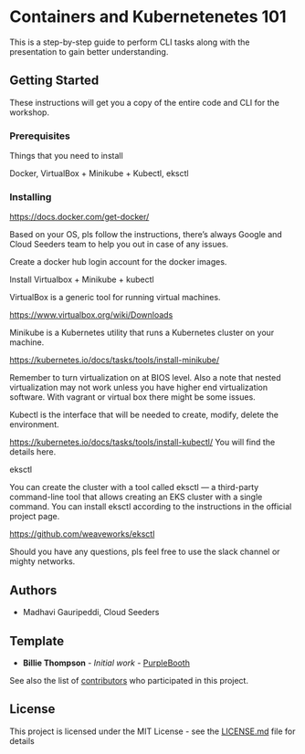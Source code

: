 # Containers and Kubernetenetes 101

This is a step-by-step guide to perform CLI tasks along with the presentation to gain better understanding.

## Getting Started

These instructions will get you a copy of the entire code and CLI for the workshop.

### Prerequisites

Things that you need to install

Docker,
VirtualBox + Minikube + Kubectl,
eksctl

### Installing

https://docs.docker.com/get-docker/

Based on your OS, pls follow the instructions, there’s always Google and Cloud Seeders team to help you out in case of any issues.

Create a docker hub login account for the docker images.

Install Virtualbox + Minikube + kubectl

VirtualBox is a generic tool for running virtual machines.

https://www.virtualbox.org/wiki/Downloads

Minikube is a Kubernetes utility that runs a Kubernetes cluster on your machine.

https://kubernetes.io/docs/tasks/tools/install-minikube/

Remember to turn virtualization on at BIOS level. Also a note that nested virtualization may not work unless you have higher end virtualization software. With vagrant or virtual box there might be some issues.

Kubectl is the interface that will be needed to create, modify, delete the environment.

https://kubernetes.io/docs/tasks/tools/install-kubectl/ You will find the details here.

eksctl

You can create the cluster with a tool called eksctl — a third-party command-line tool that allows creating an EKS cluster with a single command. You can install eksctl according to the instructions in the official project page.

https://github.com/weaveworks/eksctl

Should you have any questions, pls feel free to use the slack channel or mighty networks.

## Authors
* Madhavi Gauripeddi, Cloud Seeders

## Template
* **Billie Thompson** - *Initial work* - [PurpleBooth](https://github.com/PurpleBooth)

See also the list of [contributors](https://github.com/your/project/contributors) who participated in this project.

## License

This project is licensed under the MIT License - see the [LICENSE.md](LICENSE.md) file for details
